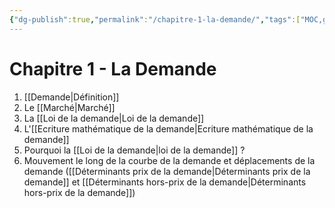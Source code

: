 ```yaml
---
{"dg-publish":true,"permalink":"/chapitre-1-la-demande/","tags":["MOC,gardenEntry,gardenEntry","gardenEntry"]}
---
```



# Chapitre 1 - La Demande

1. [[Demande\|Définition]]
2. Le [[Marché\|Marché]]
3. La [[Loi de la demande\|Loi de la demande]]
4. L'[[Ecriture mathématique de la demande\|Ecriture mathématique de la demande]]
5. Pourquoi la [[Loi de la demande\|loi de la demande]] ?
6. Mouvement le long de la courbe de la demande et déplacements de la demande ([[Déterminants prix de la demande\|Déterminants prix de la demande]] et [[Déterminants hors-prix de la demande\|Déterminants hors-prix de la demande]])

